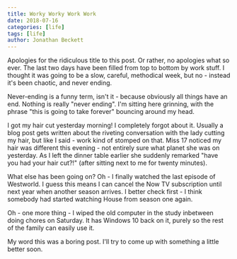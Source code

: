 ```yaml
---
title: Worky Worky Work Work
date: 2018-07-16
categories: [life]
tags: [life]
author: Jonathan Beckett
---
```


Apologies for the ridiculous title to this post. Or rather, no apologies what so ever. The last two days have been filled from top to bottom by work stuff. I thought it was going to be a slow, careful, methodical week, but no - instead it's been chaotic, and never ending.

Never-ending is a funny term, isn't it - because obviously all things have an end. Nothing is really "never ending". I'm sitting here grinning, with the phrase "this is going to take forever" bouncing around my head.

I got my hair cut yesterday morning! I completely forgot about it. Usually a blog post gets written about the riveting conversation with the lady cutting my hair, but like I said - work kind of stomped on that. Miss 17 noticed my hair was different this evening - not entirely sure what planet she was on yesterday. As I left the dinner table earlier she suddenly remarked "have you had your hair cut?!" (after sitting next to me for twenty minutes).

What else has been going on? Oh - I finally watched the last episode of Westworld. I guess this means I can cancel the Now TV subscription until next year when another season arrives. I better check first - I think somebody had started watching House from season one again.

Oh - one more thing - I wiped the old computer in the study inbetween doing chores on Saturday. It has Windows 10 back on it, purely so the rest of the family can easily use it.

My word this was a boring post. I'll try to come up with something a little better soon.